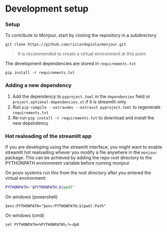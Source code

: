 # Development setup

### Setup

To contribute to Monjour, start by cloning the repository in a subdirectory

`git clone https://github.com/riccardopiola/monjour.git`

> It is recommended to create a virtual environment at this point

The development dependencies are stored in `requirements.txt`

`pip install -r requirements.txt`

### Adding a new dependency

1. Add the dependency to `pyproject.toml` in the `dependencies` field or `project.optional-dependencies.st` if it is streamlit-only
2. Run `pip-compile --extra=dev --extra=st pyproject.toml` to regenerate `requirements.txt`
3. Re-run `pip install -r requirements.txt` to download and install the new dependency

### Hot realoading of the streamlit app

If you are developing using the streamlit interface, you might want to enable streamlit hot realoading whever you modify a file anywhere in the `monjour` package. This can be achieved by adding the repo root directory to the PYTHONPATH environment variable before running monjour

On posix systems run this from the root directory after you entered the virtual environment:
```sh
PYTHONPATH="$PYTHONPATH;$(pwd)"
```

On windows (powershell)
```poweshell
$env:PYTHONPATH="$env:PYTHONPATH;$(pwd).Path"
```

On windows (cmd)
```batch
set PYTHONPATH=%PYTHONPATH%;%~dp0
```
